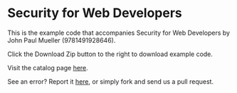Security for Web Developers
==========

This is the example code that accompanies Security for Web Developers by John Paul Mueller (9781491928646). 

Click the Download Zip button to the right to download example code.

Visit the catalog page [here](http://shop.oreilly.com/product/0636920041429.do).

See an error? Report it [here](http://oreilly.com/catalog/errata.csp?isbn=0636920041429), or simply fork and send us a pull request.
